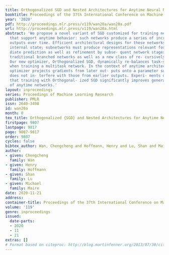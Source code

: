 ```yaml
---
title: Orthogonalized SGD and Nested Architectures for Anytime Neural Networks
booktitle: Proceedings of the 37th International Conference on Machine Learning
year: '2020'
pdf: http://proceedings.mlr.press/v119/wan20a/wan20a.pdf
url: http://proceedings.mlr.press/v119/wan20a.html
abstract: 'We propose a novel variant of SGD customized for training network architectures
  that support anytime behavior: such networks produce a series of increasingly accurate
  outputs over time. Efficient architectural designs for these networks focus on re-using
  internal state; subnetworks must produce representations relevant for both imme-
  diate prediction as well as refinement by subse- quent network stages. We consider
  traditional branched networks as well as a new class of re- cursively nested networks.
  Our new optimizer, Orthogonalized SGD, dynamically re-balances task-specific gradients
  when training a multitask network. In the context of anytime architectures, this
  optimizer projects gradients from later out- puts onto a parameter subspace that
  does not in- terfere with those from earlier outputs. Experi- ments demonstrate
  that training with Orthogonal- ized SGD significantly improves generalization accuracy
  of anytime networks.'
layout: inproceedings
series: Proceedings of Machine Learning Research
publisher: PMLR
issn: 2640-3498
id: wan20a
month: 0
tex_title: Orthogonalized {SGD} and Nested Architectures for Anytime Neural Networks
firstpage: 9807
lastpage: 9817
page: 9807-9817
order: 9807
cycles: false
bibtex_author: Wan, Chengcheng and Hoffmann, Henry and Lu, Shan and Maire, Michael
author:
- given: Chengcheng
  family: Wan
- given: Henry
  family: Hoffmann
- given: Shan
  family: Lu
- given: Michael
  family: Maire
date: 2020-11-21
address: 
container-title: Proceedings of the 37th International Conference on Machine Learning
volume: '119'
genre: inproceedings
issued:
  date-parts:
  - 2020
  - 11
  - 21
extras: []
# Format based on citeproc: http://blog.martinfenner.org/2013/07/30/citeproc-yaml-for-bibliographies/
---
```

